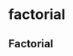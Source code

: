 # factorial
<html>
<body>

<h2>Factorial</h2>

<p id="demo"></p>
<script>
function myFunction(var a)
if(a==1)
{
	return 1;
}
else
{
	return(a*myFunction(--a));
}
function main(var n)
if(n>0)
document.getElementById("demo").innerHTML="The Factorial is :" + "main (n)";
</script>

</body>
</html>

